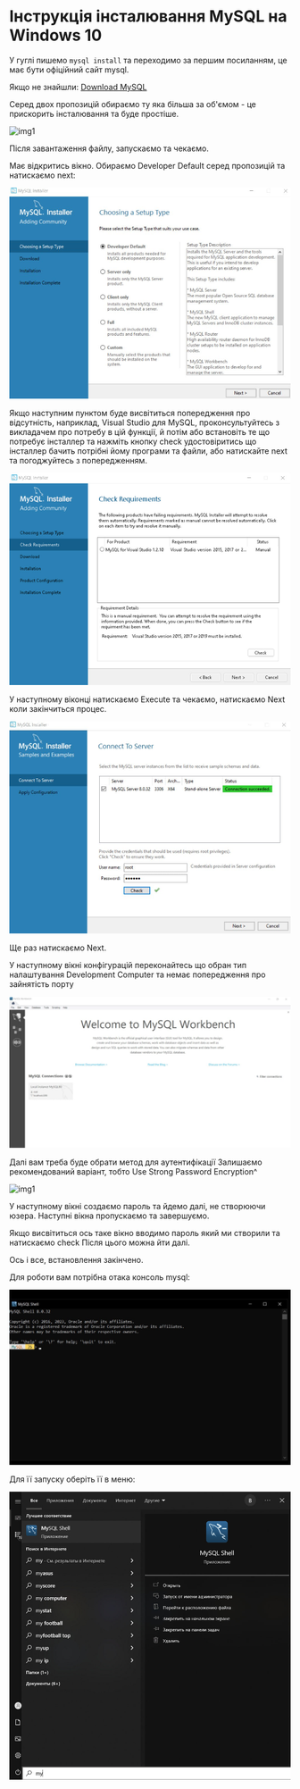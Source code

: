 # Інструкція інсталювання MySQL на Windows 10

У гуглі пишемо `mysql install` та переходимо за першим посиланням, це має бути офіційний сайт mysql.

Якщо не знайшли: [Download MySQL](https://dev.mysql.com/downloads/installer/)

Серед двох пропозицій обираємо ту яка більша за об'ємом - це прискорить інсталювання та буде простіше.

![img1](images/site.jpg)

Після завантаження файлу, запускаємо та чекаємо.

Має відкритись вікно. Обираємо Developer Default серед пропозицій та натискаємо next:

![img1](images/mysql2.jpg)

Якщо наступним пунктом буде висвітиться попередження про відсутність, наприклад, Visual Studio для MySQL, проконсультуйтесь з викладачем про потребу в цій функції, й потім або встановіть те що потребує інсталлер та нажміть кнопку check удостовіритись що інсталлер бачить потрібні йому програми та файли, або натискайте next та погоджуйтесь з попередженням.

![img1](images/image3.jpg)

У наступному віконці натискаємо Execute та чекаємо, натискаємо Next коли закінчиться процес.

![img1](images/mysql3.jpg)

Ще раз натискаємо Next.

У наступному вікні конфігурацій переконайтесь що обран тип налаштування Development Computer та немає попередження про зайнятість порту

![img1](images/mysql4.jpg)

Далі вам треба буде обрати метод для аутентифікації
Залишаємо рекомендований варіант, тобто Use Strong Password Encryption^

![img1](images/installmysql11.jpg)

У наступному вікні создаємо пароль та йдемо далі, не створюючи юзера.
Наступні вікна пропускаємо та завершуємо.

Якщо висвітиться ось таке вікно вводимо пароль який ми створили та натискаємо check
Після цього можна йти далі.

Ось і все, встановлення закінчено.

Для роботи вам потрібна отака консоль mysql:

![img1](images/mysql6.jpg)

Для її запуску оберіть її в меню:

![img1](images/mysql5.jpg)

